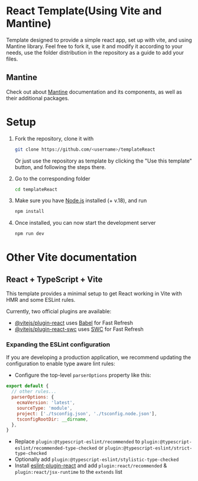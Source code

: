 # React Template(Using Vite and Mantine)
Template designed to provide a simple react app, set up with vite, and using Mantine library. Feel free to fork it, use it and modify it according to your needs, use the folder distribution in the repository as a guide to add your files.

## Mantine
Check out about [Mantine](https://mantine.dev/) documentation and its components, as well as their additional packages.

# Setup
1. Fork the repository, clone it with
    ```bash
    git clone https://github.com/<username>/templateReact
    ```
    Or just use the repository as template by clicking the "Use this template" button, and following the steps there.

2. Go to the corresponding folder
    ```bash
    cd templateReact
    ```
3. Make sure you have [Node.js](https://nodejs.org/en) installed (+ v.18), and run
    ```bash
    npm install
    ```
4. Once installed, you can now start the development server
    ```bash
    npm run dev
    ```
# Other Vite documentation
## React + TypeScript + Vite

This template provides a minimal setup to get React working in Vite with HMR and some ESLint rules.

Currently, two official plugins are available:

- [@vitejs/plugin-react](https://github.com/vitejs/vite-plugin-react/blob/main/packages/plugin-react/README.md) uses [Babel](https://babeljs.io/) for Fast Refresh
- [@vitejs/plugin-react-swc](https://github.com/vitejs/vite-plugin-react-swc) uses [SWC](https://swc.rs/) for Fast Refresh

### Expanding the ESLint configuration

If you are developing a production application, we recommend updating the configuration to enable type aware lint rules:

- Configure the top-level `parserOptions` property like this:

```js
export default {
  // other rules...
  parserOptions: {
    ecmaVersion: 'latest',
    sourceType: 'module',
    project: ['./tsconfig.json', './tsconfig.node.json'],
    tsconfigRootDir: __dirname,
  },
}
```

- Replace `plugin:@typescript-eslint/recommended` to `plugin:@typescript-eslint/recommended-type-checked` or `plugin:@typescript-eslint/strict-type-checked`
- Optionally add `plugin:@typescript-eslint/stylistic-type-checked`
- Install [eslint-plugin-react](https://github.com/jsx-eslint/eslint-plugin-react) and add `plugin:react/recommended` & `plugin:react/jsx-runtime` to the `extends` list
